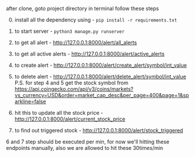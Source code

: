 
after clone, goto project directory in terminal follow these steps

0. install all the dependency using - `pip install -r requirements.txt`

1. to start server - `python3 manage.py runserver`

2. to get all alert - http://127.0.0.1:8000/alert/all_alerts
3. to get all active alerts - http://127.0.0.1:8000/alert/active_alerts
 
4. to create alert - http://127.0.0.1:8000/alert/create_alert/symbol/int_value
5. to delete alert - http://127.0.0.1:8000/alert/delete_alert/symbol/int_value
  P.S. for step 4 and 5 get the stock symbol from https://api.coingecko.com/api/v3/coins/markets?vs_currency=USD&order=market_cap_desc&per_page=400&page=1&sparkline=false

6. hit this to update all the stock price - http://127.0.0.1:8000/alert/current_stock_price
7. to find out triggered stock - http://127.0.0.1:8000/alert/stock_triggered

6 and 7 step should be executed per min, for now we'll hitting these endpoints manually, also we are allowed to hit these 30times/min
